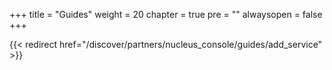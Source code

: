 +++
title = "Guides"
weight = 20
chapter = true
pre = ""
alwaysopen = false
+++ 

{{< redirect href="/discover/partners/nucleus_console/guides/add_service" >}}

